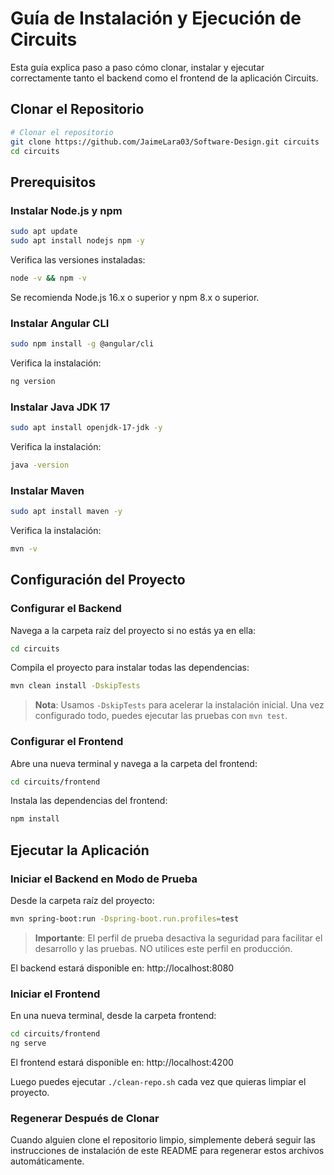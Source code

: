 # Guía de Instalación y Ejecución de Circuits

Esta guía explica paso a paso cómo clonar, instalar y ejecutar correctamente tanto el backend como el frontend de la aplicación Circuits.

## Clonar el Repositorio

```bash
# Clonar el repositorio
git clone https://github.com/JaimeLara03/Software-Design.git circuits
cd circuits
```

## Prerequisitos

### Instalar Node.js y npm

```bash
sudo apt update
sudo apt install nodejs npm -y
```

Verifica las versiones instaladas:

```bash
node -v && npm -v
```

Se recomienda Node.js 16.x o superior y npm 8.x o superior.

### Instalar Angular CLI

```bash
sudo npm install -g @angular/cli
```

Verifica la instalación:

```bash
ng version
```

### Instalar Java JDK 17

```bash
sudo apt install openjdk-17-jdk -y
```

Verifica la instalación:

```bash
java -version
```

### Instalar Maven

```bash
sudo apt install maven -y
```

Verifica la instalación:

```bash
mvn -v
```

## Configuración del Proyecto

### Configurar el Backend

Navega a la carpeta raíz del proyecto si no estás ya en ella:

```bash
cd circuits
```

Compila el proyecto para instalar todas las dependencias:

```bash
mvn clean install -DskipTests
```

> **Nota**: Usamos `-DskipTests` para acelerar la instalación inicial. Una vez configurado todo, puedes ejecutar las pruebas con `mvn test`.

### Configurar el Frontend

Abre una nueva terminal y navega a la carpeta del frontend:

```bash
cd circuits/frontend
```

Instala las dependencias del frontend:

```bash
npm install
```

## Ejecutar la Aplicación

### Iniciar el Backend en Modo de Prueba

Desde la carpeta raíz del proyecto:

```bash
mvn spring-boot:run -Dspring-boot.run.profiles=test
```

> **Importante**: El perfil de prueba desactiva la seguridad para facilitar el desarrollo y las pruebas. NO utilices este perfil en producción.

El backend estará disponible en: http://localhost:8080

### Iniciar el Frontend

En una nueva terminal, desde la carpeta frontend:

```bash
cd circuits/frontend
ng serve
```

El frontend estará disponible en: http://localhost:4200

Luego puedes ejecutar `./clean-repo.sh` cada vez que quieras limpiar el proyecto.

### Regenerar Después de Clonar

Cuando alguien clone el repositorio limpio, simplemente deberá seguir las instrucciones de instalación de este README para regenerar estos archivos automáticamente.
